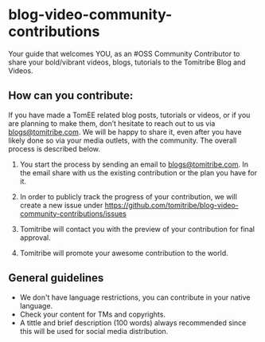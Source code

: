 # blog-video-community-contributions
Your guide that welcomes YOU, as an #OSS Community Contributor to share your bold/vibrant videos, blogs, tutorials to the Tomitribe Blog and Videos.

## How can you contribute:
If you have made a TomEE related blog posts, tutorials or videos, or if you are planning to make them, don’t hesitate to reach out to us via blogs@tomitribe.com. We will be happy to  share it, even after you have likely done so via your media outlets, with the community. The overall process is described below.



1. You start the process by sending an email to blogs@tomitribe.com. In the email share with us the existing contribution or the plan you have for it.

2. In order to publicly track the progress of your contribution, we will create a new issue under https://github.com/tomitribe/blog-video-community-contributions/issues

3. Tomitribe will contact you with the preview of your contribution for final approval.

4. Tomitribe will promote your awesome contribution to the world.


## General guidelines

* We don't have language restrictions, you can contribute in your native language.
* Check your content for TMs and copyrights.
* A tittle and brief description (100 words) always recommended since this will be used for social media distribution.
